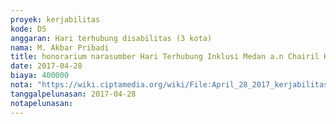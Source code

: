 ```yaml
---
proyek: kerjabilitas
kode: D5
anggaran: Hari terhubung disabilitas (3 kota)
nama: M. Akbar Pribadi
title: honorarium narasumber Hari Terhubung Inklusi Medan a.n Chairil Huda
date: 2017-04-28
biaya: 400000
nota: "https://wiki.ciptamedia.org/wiki/File:April_28_2017_kerjabilitas_D5_fee_narsum_3_akbar.jpg"
tanggalpelunasan: 2017-04-28
notapelunasan:
---
```

